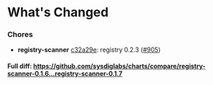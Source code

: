 # What's Changed

### Chores
- **registry-scanner** [c32a29e](https://github.com/sysdiglabs/charts/commit/c32a29ef5b391f694b55a6a728601156d8c93e00): registry 0.2.3 ([#905](https://github.com/sysdiglabs/charts/issues/905))

#### Full diff: https://github.com/sysdiglabs/charts/compare/registry-scanner-0.1.6...registry-scanner-0.1.7
